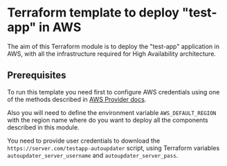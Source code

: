 # Terraform template to deploy "test-app" in AWS

The aim of this Terraform module is to deploy the "test-app" application in AWS, with all the infrastructure required for High Availability architecture.

## Prerequisites

To run this template you need first to configure AWS credentials using one of the methods described in [AWS Provider docs](https://registry.terraform.io/providers/hashicorp/aws/latest/docs#authentication).

Also you will need to define the environment variable `AWS_DEFAULT_REGION` with the region name where do you want to deploy all the components described in this module.

You need to provide user credentials to download the `https://server.com/testapp-autoupdater` script, using Terraform variables `autoupdater_server_username` and `autoupdater_server_pass`.
